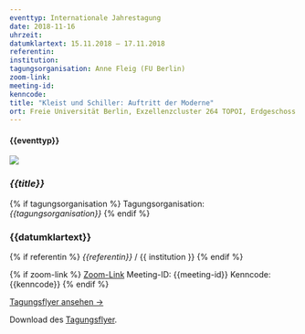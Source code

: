 ```yaml
---
eventtyp: Internationale Jahrestagung
date: 2018-11-16
uhrzeit: 
datumklartext: 15.11.2018 – 17.11.2018
referentin: 
institution: 
tagungsorganisation: Anne Fleig (FU Berlin)
zoom-link: 
meeting-id: 
kenncode: 
title: "Kleist und Schiller: Auftritt der Moderne"
ort: Freie Universität Berlin, Exzellenzcluster 264 TOPOI, Erdgeschoss Hittorfstr. 18, 14195 Berlin-Dahlem (U3 Freie Universität)
---
```


#### {{eventtyp}}
<img class=" w-full lg:w-2/3" src="/static/img/events/2018-Kleist-Schiller-Cover.png"></img>
### _{{title}}_
{% if tagungsorganisation %}
Tagungsorganisation: *{{tagungsorganisation}}*
{% endif %}
### {{datumklartext}}
{% if referentin %}
*{{referentin}}* / {{ institution }}
{% endif %}

{% if zoom-link %}
[Zoom-Link]({{zoom-link}})
Meeting-ID: {{meeting-id}}
Kenncode: {{kenncode}}
{% endif %}

<a class="no-underline" href="/static/download/jahrestagungen/2018-kleists-schiller.pdf">Tagungsflyer ansehen →</a>

Download des <a class="no-underline" href="/static/download/jahrestagungen/2018-kleists-schiller.pdf" download>Tagungsflyer</a>.